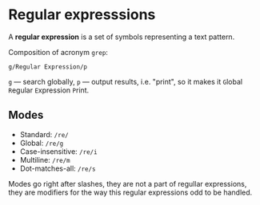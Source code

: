 # Regular expresssions

A **regular expression** is a set of symbols representing a text pattern.

Composition of acronym `grep`:

```text
g/Regular Expression/p
```

`g` — search globally, `p` — output results, i.e. "print", so it makes it `G`lobal `R`egular `E`xpression `P`rint.

## Modes

* Standard: `/re/`
* Global: `/re/g`
* Case-insensitive: `/re/i`
* Multiline: `/re/m`
* Dot-matches-all: `/re/s`

Modes go right after slashes, they are not a part of regullar expressions, they are modifiers for the way this regular expressions odd to be handled.

